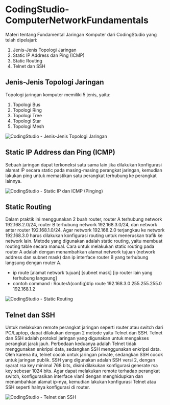 # CodingStudio-ComputerNetworkFundamentals
Materi tentang Fundamental Jaringan Komputer dari CodingStudio yang telah dipelajari:
1. Jenis-Jenis Topologi Jaringan
2. Static IP Address dan Ping (ICMP)
3. Static Routing
4. Telnet dan SSH

## Jenis-Jenis Topologi Jaringan
Topologi jaringan komputer memiliki 5 jenis, yaitu:
1. Topologi Bus
2. Topologi Ring
3. Topologi Tree
4. Topologi Star
5. Topologi Mesh

![CodingStudio - Jenis-Jenis Topologi Jaringan](https://github.com/user-attachments/assets/7536e634-8e16-400b-84f6-e859251a0f2e)

## Static IP Address dan Ping (ICMP)
Sebuah jaringan dapat terkoneksi satu sama lain jika dilakukan konfigurasi alamat IP secara static pada masing-masing perangkat jaringan, kemudian lakukan ping untuk memastikan satu perangkat terhubung ke perangkat lainnya.

![CodingStudio - Static IP dan ICMP (Pinging)](https://github.com/user-attachments/assets/065238e0-1a3b-46e7-811b-2377bf828bce)

## Static Routing
Dalam praktik ini menggunakan 2 buah router, router A terhubung network 192.168.2.0/24, router B terhubung network 192.168.3.0/24, dan network antar router 192.168.1.0/24. Agar network 192.168.2.0 terjangkau ke network 192.168.3.0 harus dilakukan konfigurasi routing untuk meneruskan trafik ke network lain. Metode yang digunakan adalah static routing, yaitu membuat routing table secara manual. Cara untuk melakukan static routing pada router A adalah dengan menambahkan alamat network tujuan (network address dan subnet mask) dan ip interface router B yang terhubung langsung dengan router A.
- ip route [alamat network tujuan] [subnet mask] [ip router lain yang terhubung langsung]
- contoh command : RouterA(config)#ip route 192.168.3.0 255.255.255.0 192.168.1.2

![CodingStudio - Static Routing](https://github.com/user-attachments/assets/122e67aa-a94e-4129-a12e-4a1d57b54ff4)

## Telnet dan SSH
Untuk melakukan remote perangkat jaringan seperti router atau switch dari PC/Laptop, dapat dilakukan dengan 2 metode yaitu Telnet dan SSH. Telnet dan SSH adalah protokol jaringan yang digunakan untuk mengakses perangkat jarak jauh. Perbedaan keduanya adalah Telnet tidak menggunakan enkripsi data, sedangkan SSH menggunakan enkripsi data. Oleh karena itu, telnet cocok untuk jaringan private, sedangkan SSH cocok untuk jaringan publik. SSH yang digunakan adalah SSH versi 2, dengan syarat rsa key minimal 768 bits, disini dilakukan konfigurasi generate rsa key sebesar 1024 bits. Agar dapat melakukan remote terhadap perangkat switch, konfigurasikan interface vlan1 dengan menghidupkan dan menambahkan alamat ip-nya, kemudian lakukan konfigurasi Telnet atau SSH seperti halnya konfigurasi di router.

![CodingStudio - Telnet dan SSH](https://github.com/user-attachments/assets/c01b656c-235e-494e-96ff-339d4a96f845)
